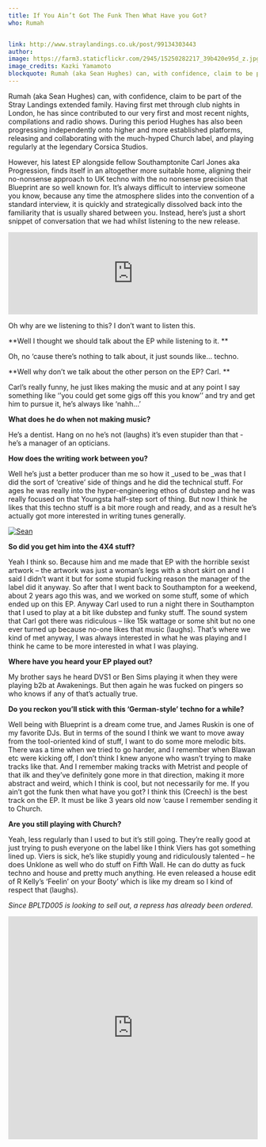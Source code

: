 ```yaml
---
title: If You Ain’t Got The Funk Then What Have you Got?
who: Rumah


link: http://www.straylandings.co.uk/post/99134303443
author:
image: https://farm3.staticflickr.com/2945/15250282217_39b420e95d_z.jpg
image_credits: Kazki Yamamoto
blockquote: Rumah (aka Sean Hughes) can, with confidence, claim to be part of the Stray Landings extended family. Having first met through club nights in London, he has since contributed to our very first and most recent nights, compilations and radio shows. During this period Hughes has also been progressing independently onto higher and more established platforms, releasing and collaborating with the much-hyped Church label, and playing regularly at the legendary Corsica Studios.
---
```


Rumah (aka Sean Hughes) can, with confidence, claim to be part of the Stray Landings extended family. Having first met through club nights in London, he has since contributed to our very first and most recent nights, compilations and radio shows. During this period Hughes has also been progressing independently onto higher and more established platforms, releasing and collaborating with the much-hyped Church label, and playing regularly at the legendary Corsica Studios.

However, his latest EP alongside fellow Southamptonite Carl Jones aka Progression, finds itself in an altogether more suitable home, aligning their no-nonsense approach to UK techno with the no nonsense precision that Blueprint are so well known for. It’s always difficult to interview someone you know, because any time the atmosphere slides into the convention of a standard interview, it is quickly and strategically dissolved back into the familiarity that is usually shared between you. Instead, here’s just a short snippet of conversation that we had whilst listening to the new release.

<iframe src="https://w.soundcloud.com/player/?url=https%3A//api.soundcloud.com/tracks/170291020&amp;color=ff5500&amp;auto_play=false&amp;hide_related=false&amp;show_comments=true&amp;show_user=true&amp;show_reposts=false" width="100%" height="166" frameborder="no"></iframe>

Oh why are we listening to this? I don’t want to listen this.

**Well I thought we should talk about the EP while listening to it. **

Oh, no ‘cause there’s nothing to talk about, it just sounds like… techno.

**Well why don’t we talk about the other person on the EP? Carl. **

Carl’s really funny, he just likes making the music and at any point I say something like ‘’you could get some gigs off this you know’’ and try and get him to pursue it, he’s always like ‘nahh…’

**What does he do when not making music?**

He’s a dentist. Hang on no he’s not (laughs) it’s even stupider than that - he’s a manager of an opticians.

**How does the writing work between you?**

Well he’s just a better producer than me so how it&nbsp;_used to be&nbsp;_was that I did the sort of ‘creative’ side of things and he did the technical stuff. For ages he was really into the hyper-engineering ethos of dubstep and he was really focused on that Youngsta half-step sort of thing. But now I think he likes that this techno stuff is a bit more rough and ready, and as a result he’s actually got more interested in writing tunes generally.

[](https://www.flickr.com/photos/71458170@N04/15413793546 "Sean by straylandings, on Flickr")
[![Sean](https://farm3.staticflickr.com/2947/15413793546_ebea3233cd_z.jpg)](https://www.flickr.com/photos/71458170@N04/15413793546 "Sean by straylandings, on Flickr")

**So did you get him into the 4X4 stuff?**

Yeah I think so. Because him and me made that EP with the horrible sexist artwork – the artwork was just a woman’s legs with a short skirt on and I said I didn’t want it but for some stupid fucking reason the manager of the label did it anyway. So after that I went back to Southampton for a weekend, about 2 years ago this was, and we worked on some stuff, some of which ended up on this EP. Anyway Carl used to run a night there in Southampton that I used to play at a bit like dubstep and funky stuff. The sound system that Carl got there was ridiculous – like 15k wattage or some shit but no one ever turned up because no-one likes that music (laughs). That’s where we kind of met anyway, I was always interested in what he was playing and I think he came to be more interested in what I was playing.

**Where have you heard your EP played out?**

My brother says he heard DVS1 or Ben Sims playing it when they were playing b2b at Awakenings. But then again he was fucked on pingers so who knows if any of that’s actually true.

**Do you reckon you’ll stick with this ‘German-style’ techno for a while?**

Well being with Blueprint is a dream come true, and James Ruskin is one of my favorite DJs. But in terms of the sound I think we want to move away from the tool-oriented kind of stuff, I want to do some more melodic bits. There was a time when we tried to go harder, and I remember when Blawan etc were kicking off, I don’t think I knew anyone who wasn’t trying to make tracks like that. And I remember making tracks with Metrist and people of that ilk and they’ve definitely gone more in that direction, making it more abstract and weird, which I think is cool, but not necessarily for me. If you ain’t got the funk then what have you got? I think this (Creech) is the best track on the EP. It must be like 3 years old now ‘cause I remember sending it to Church.

**Are you still playing with Church?**

Yeah, less regularly than I used to but it’s still going. They’re really good at just trying to push everyone on the label like I think Viers has got something lined up. Viers is sick, he’s like stupidly young and ridiculously talented – he does Unklone as well who do stuff on Fifth Wall. He can do dutty as fuck techno and house and pretty much anything. He even released a house edit of R Kelly’s ‘Feelin’ on your Booty’ which is like my dream so I kind of respect that (laughs).

_Since BPLTD005 is looking to sell out, a repress has already been ordered.&nbsp;_

<iframe src="https://w.soundcloud.com/player/?url=https%3A//api.soundcloud.com/playlists/53676460&amp;auto_play=false&amp;hide_related=false&amp;show_comments=true&amp;show_user=true&amp;show_reposts=false&amp;visual=true" width="100%" height="450" frameborder="no"></iframe>